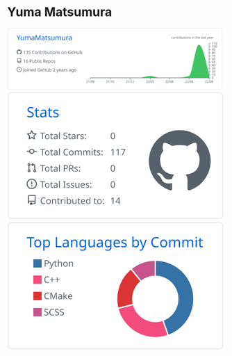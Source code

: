 # Yuma Matsumura

![](https://raw.githubusercontent.com/YumaMatsumura/YumaMatsumura/main/profile-summary-card-output/github/0-profile-details.svg)
![](https://raw.githubusercontent.com/YumaMatsumura/YumaMatsumura/main/profile-summary-card-output/github/3-stats.svg)
![](https://raw.githubusercontent.com/YumaMatsumura/YumaMatsumura/main/profile-summary-card-output/github/2-most-commit-language.svg)
